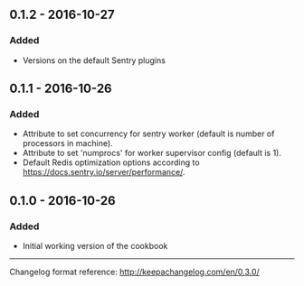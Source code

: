 ## 0.1.2 - 2016-10-27
### Added
- Versions on the default Sentry plugins

## 0.1.1 - 2016-10-26
### Added
- Attribute to set concurrency for sentry worker (default is number of processors in machine).
- Attribute to set 'numprocs' for worker supervisor config (default is 1).
- Default Redis optimization options according to https://docs.sentry.io/server/performance/.

## 0.1.0 - 2016-10-26
### Added
- Initial working version of the cookbook

---
Changelog format reference: http://keepachangelog.com/en/0.3.0/
